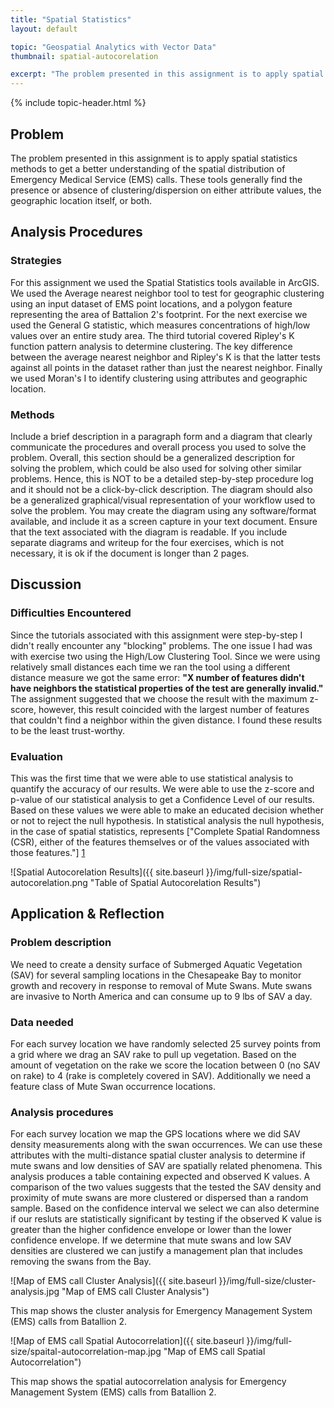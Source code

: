 ```yaml
---
title: "Spatial Statistics"
layout: default

topic: "Geospatial Analytics with Vector Data"
thumbnail: spatial-autocorelation

excerpt: "The problem presented in this assignment is to apply spatial statistics methods to get a better understanding of the spatial distribution of Emergency Medical Service (EMS) calls.  These tools generally find the presence or absence of clustering/dispersion on either attribute values, the geographic location itself, or both."
---
```


{% include topic-header.html %}

## Problem

The problem presented in this assignment is to apply spatial statistics methods to get a better understanding of the spatial distribution of Emergency Medical Service (EMS) calls.  These tools generally find the presence or absence of clustering/dispersion on either attribute values, the geographic location itself, or both.

## Analysis Procedures

### Strategies

For this assignment we used the Spatial Statistics tools available in ArcGIS.  We used the Average nearest neighbor tool to test for geographic clustering using an input dataset of EMS point locations, and a polygon feature representing the area of Battalion 2's footprint.  For the next exercise we used the General G statistic, which measures concentrations of high/low values over an entire study area.  The third tutorial covered Ripley's K function pattern analysis to determine clustering.  The key difference between the average nearest neighbor and Ripley's K is that the latter tests against all points in the dataset rather than just the nearest neighbor.  Finally we used Moran's I to identify clustering using attributes and geographic location.

### Methods 

Include a brief description in a paragraph form and a diagram that clearly communicate the procedures and overall process you used to solve the problem. Overall, this section should be a generalized description for solving the problem, which could be also used for solving other similar problems. Hence, this is NOT to be a detailed step-by-step procedure log and it should not be a click-by-click description. The diagram should also be a generalized graphical/visual representation of your workflow used to solve the problem. You may create the diagram using any software/format available, and include it as a screen capture in your text document. Ensure that the text associated with the diagram is readable. If you include separate diagrams and writeup for the four exercises, which is not necessary, it is ok if the document is longer than 2 pages.

## Discussion

### Difficulties Encountered

Since the tutorials associated with this assignment were step-by-step I didn't really encounter any "blocking" problems.  The one issue I had was with exercise two using the High/Low Clustering Tool.  Since we were using relatively small distances each time we ran the tool using a different distance measure we got the same error: **"X number of features didn't have neighbors the statistical properties of the test are generally invalid."**  The assignment suggested that we choose the result with the maximum z-score, however, this result coincided with the largest number of features that couldn't find a neighbor within the given distance.  I found these results to be the least trust-worthy.

### Evaluation

This was the first time that we were able to use statistical analysis to quantify the accuracy of our results.  We were able to use the z-score and p-value of our statistical analysis to get a Confidence Level of our results.  Based on these values we were able to make an educated decision whether or not to reject the null hypothesis.  In statistical analysis the null hypothesis, in the case of spatial statistics, represents ["Complete Spatial Randomness (CSR), either of the features themselves or of the values associated with those features."] [1]  

![Spatial Autocorelation Results]({{ site.baseurl }}/img/full-size/spatial-autocorelation.png "Table of Spatial Autocorelation Results")
  
## Application &amp; Reflection

### Problem description

We need to create a density surface of Submerged Aquatic Vegetation (SAV) for several sampling locations in the Chesapeake Bay to monitor growth and recovery in response to removal of Mute Swans.  Mute swans are invasive to North America and can consume up to 9 lbs of SAV a day.

### Data needed

For each survey location we have randomly selected 25 survey points from a grid where we drag an SAV rake to pull up vegetation.  Based on the amount of vegetation on the rake we score the location between 0 (no SAV on rake) to 4 (rake is completely covered in SAV).  Additionally we need a feature class of Mute Swan occurrence locations.

### Analysis procedures

For each survey location we map the GPS locations where we did SAV density measurements along with the swan occurrences.  We can use these attributes with the multi-distance spatial cluster analysis to determine if mute swans and low densities of SAV are spatially related phenomena.  This analysis produces a table containing expected and observed K values.  A comparison of the two values suggests that the tested the SAV density and proximity of mute swans are more clustered or dispersed than a random sample.  Based on the confidence interval we select we can also determine if our resluts are statistically significant by testing if the observed K value is greater than the higher confidence envelope or lower than the lower confidence envelope.  If we determine that mute swans and low SAV densities are clustered we can justify a management plan that includes removing the swans from the Bay.

![Map of EMS call Cluster Analysis]({{ site.baseurl }}/img/full-size/cluster-analysis.jpg "Map of EMS call Cluster Analysis")

This map shows the cluster analysis for Emergency Management System (EMS) calls from Batallion 2.

![Map of EMS call Spatial Autocorrelation]({{ site.baseurl }}/img/full-size/spaital-autocorrelation-map.jpg "Map of EMS call Spatial Autocorrelation")

This map shows the spatial autocorrelation analysis for Emergency Management System (EMS) calls from Batallion 2.

[1]: http://resources.arcgis.com/en/help/main/10.2/index.html#//005p00000006000000 "ArcGIS Resources: What is a z-score? What is a p-value?"